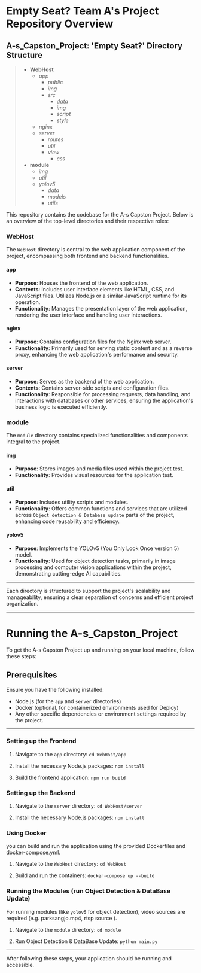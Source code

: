 # Empty Seat? Team A's Project Repository Overview

## A-s_Capston_Project: 'Empty Seat?' Directory Structure

> - **WebHost**
>   - _app_
>     - _public_
>     - _img_
>     - _src_
>       - _data_
>       - _img_
>       - _script_
>       - _style_
>   - _nginx_
>   - _server_
>     - _routes_
>     - _util_
>     - _view_
>       - _css_
> - **module**
>   - _img_
>   - _util_
>   - _yolov5_
>     - _data_
>     - _models_
>     - _utils_

This repository contains the codebase for the A-s Capston Project. Below is an overview of the top-level directories and their respective roles:

### WebHost

The `WebHost` directory is central to the web application component of the project, encompassing both frontend and backend functionalities.

#### app

- **Purpose**: Houses the frontend of the web application.
- **Contents**: Includes user interface elements like HTML, CSS, and JavaScript files. Utilizes Node.js or a similar JavaScript runtime for its operation.
- **Functionality**: Manages the presentation layer of the web application, rendering the user interface and handling user interactions.

#### nginx

- **Purpose**: Contains configuration files for the Nginx web server.
- **Functionality**: Primarily used for serving static content and as a reverse proxy, enhancing the web application's performance and security.

#### server

- **Purpose**: Serves as the backend of the web application.
- **Contents**: Contains server-side scripts and configuration files.
- **Functionality**: Responsible for processing requests, data handling, and interactions with databases or other services, ensuring the application's business logic is executed efficiently.

### module

The `module` directory contains specialized functionalities and components integral to the project.

#### img

- **Purpose**: Stores images and media files used within the project test.
- **Functionality**: Provides visual resources for the application test.

#### util

- **Purpose**: Includes utility scripts and modules.
- **Functionality**: Offers common functions and services that are utilized across `Object detection & Database update` parts of the project, enhancing code reusability and efficiency.

#### yolov5

- **Purpose**: Implements the YOLOv5 (You Only Look Once version 5) model.
- **Functionality**: Used for object detection tasks, primarily in image processing and computer vision applications within the project, demonstrating cutting-edge AI capabilities.

---

Each directory is structured to support the project's scalability and manageability, ensuring a clear separation of concerns and efficient project organization.

---

# Running the A-s_Capston_Project

To get the A-s Capston Project up and running on your local machine, follow these steps:

## Prerequisites

Ensure you have the following installed:

- Node.js (for the `app` and `server` directories)
- Docker (optional, for containerized environments used for Deploy)
- Any other specific dependencies or environment settings required by the project.

---

### Setting up the Frontend

1. Navigate to the `app` directory:
   `cd WebHost/app`

2. Install the necessary Node.js packages:
   `npm install`

3. Build the frontend application:
   `npm run build`

### Setting up the Backend

1. Navigate to the `server` directory:
   `cd WebHost/server`

2. Install the necessary Node.js packages:
   `npm install`

### Using Docker

you can build and run the application using the provided Dockerfiles and docker-compose.yml.

1. Navigate to the `WebHost` directory:
   `cd WebHost`

2. Build and run the containers:
   `docker-compose up --build`

### Running the Modules (run Object Detection & DataBase Update)

For running modules (like `yolov5` for object detection), video sources are required (e.g. parksangjo.mp4, rtsp source ).

1. Navigate to the `module` directory:
   `cd module`

2. Run Object Detection & DataBase Update:
   `python main.py`

---

After following these steps, your application should be running and accessible.
